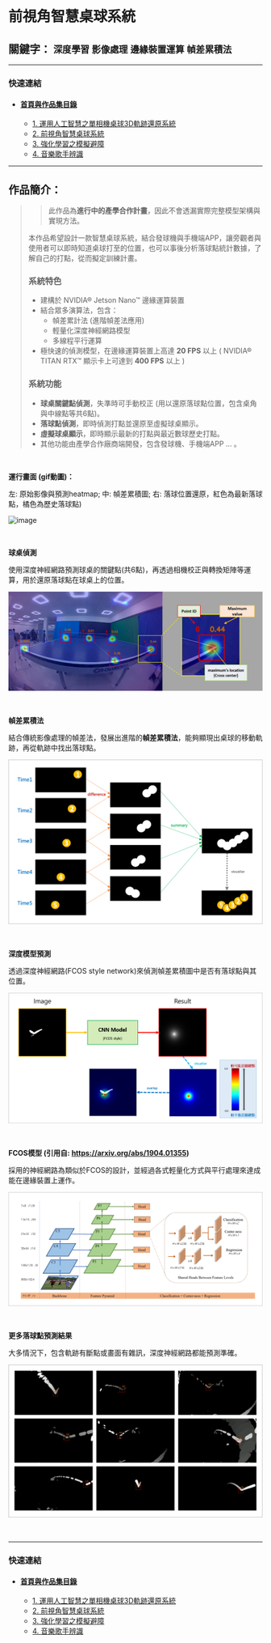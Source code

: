 # 前視角智慧桌球系統

## 關鍵字： `深度學習` `影像處理` `邊緣裝置運算` `幀差累積法`

---

### 快速連結
  - #### [首頁與作品集目錄](../README.md)
      - [1. 運用人工智慧之單相機桌球3D軌跡還原系統](../work_1/README.md)
      - [2. 前視角智慧桌球系統](../work_2/README.md)
      - [3. 強化學習之模擬避障](../work_3/README.md)
      - [4. 音樂歌手辨識](../work_4/README.md)
    
---

## 作品簡介：

> > 此作品為**進行中的產學合作計畫**，因此不會透漏實際完整模型架構與實現方法。
> 
> 本作品希望設計一款智慧桌球系統，結合發球機與手機端APP，讓旁觀者與使用者可以即時知道桌球打至的位置，也可以事後分析落球點統計數據，了解自己的打點，從而擬定訓練計畫。
> 
> ### 系統特色
>  - 建構於 NVIDIA® Jetson Nano™ 邊緣運算裝置
>  - 結合眾多演算法，包含：
>    - 幀差累計法 (進階幀差法應用)
>    - 輕量化深度神經網路模型
>    - 多線程平行運算
>  - 極快速的偵測模型，在邊緣運算裝置上高達 **20  FPS** 以上 ( NVIDIA® TITAN RTX™ 顯示卡上可達到 **400 FPS** 以上 )
> 
> ### 系統功能
>  - **球桌關鍵點偵測**，失準時可手動校正 (用以還原落球點位置，包含桌角與中線點等共6點)。
>  - **落球點偵測**，即時偵測打點並還原至虛擬球桌顯示。
>  - **虛擬球桌顯示**，即時顯示最新的打點與最近數球歷史打點。
>  - 其他功能由產學合作廠商端開發，包含發球機、手機端APP ... 。

<br>

**運行畫面 (gif動圖)：**

左: 原始影像與預測heatmap; 中: 幀差累積圖; 右: 落球位置還原，紅色為最新落球點，橘色為歷史落球點)

![image](gif/snapshot_work2.png)

<br>

**球桌偵測**

使用深度神經網路預測球桌的關鍵點(共6點)，再透過相機校正與轉換矩陣等運算，用於還原落球點在球桌上的位置。

![image](pic/table_detection.png)

<br>

**幀差累積法**

結合傳統影像處理的幀差法，發展出進階的**幀差累積法**，能夠顯現出桌球的移動軌跡，再從軌跡中找出落球點。

![image](pic/cumulative.png)

<br>

**深度模型預測**

透過深度神經網路(FCOS style network)來偵測幀差累積圖中是否有落球點與其位置。

![image](pic/heatmap.png)

<br>

**FCOS模型 (引用自: https://arxiv.org/abs/1904.01355)**

採用的神經網路為類似於FCOS的設計，並經過各式輕量化方式與平行處理來達成能在邊緣裝置上運作。

![image](pic/FCOS.png)

<br>

**更多落球點預測結果**

大多情況下，包含軌跡有斷點或畫面有雜訊，深度神經網路都能預測準確。

![image](pic/results.png)

<br>

---

### 快速連結
  - #### [首頁與作品集目錄](../README.md)
      - [1. 運用人工智慧之單相機桌球3D軌跡還原系統](../work_1/README.md)
      - [2. 前視角智慧桌球系統](../work_2/README.md)
      - [3. 強化學習之模擬避障](../work_3/README.md)
      - [4. 音樂歌手辨識](../work_4/README.md)